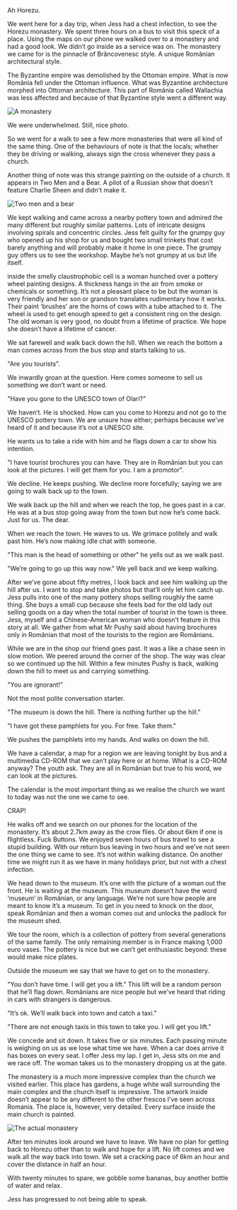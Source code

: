 Ah Horezu.

We went here for a day trip, when Jess had a chest infection, to see the Horezu monastery. We spent three hours on a bus to visit this speck of a place. Using the maps on our phone we walked over to a monastery and had a good look. We didn’t go inside as a service was on. The monastery we came for is the pinnacle of Brâncovenesc style. A unique Românian architectural style.

The Byzantine empire was demolished by the Ottoman empire. What is now România fell under the Ottoman influence. What was Byzantine architecture morphed into Ottoman architecture. This part of România called Wallachia was less affected and because of that Byzantine style went a different way.

![A monastery](https://s3.amazonaws.com/distributedlife.com/travel/images/DSCF8638.jpg)

We were underwhelmed. Still, nice photo.

So we went for a walk to see a few more monasteries that were all kind of the same thing. One of the behaviours of note is that the locals; whether they be driving or walking, always sign the cross whenever they pass a church.

Another thing of note was this strange painting on the outside of a church. It appears in Two Men and a Bear. A pilot of a Russian show that doesn’t feature Charlie Sheen and didn't make it.

![Two men and a bear](https://s3.amazonaws.com/distributedlife.com/travel/images/DSC_0386.jpg)

We kept walking and came across a nearby pottery town and admired the many different but roughly similar patterns. Lots of intricate designs involving spirals and concentric circles. Jess felt guilty for the grumpy guy who opened up his shop for us and bought two small trinkets that cost barely anything and will probably make it home in one piece. The grumpy guy offers us to see the workshop. Maybe he’s not grumpy at us but life itself.

inside the smelly claustrophobic cell is a woman hunched over a pottery wheel painting designs. A thickness hangs in the air from smoke or chemicals or something. It’s not a pleasant place to be but the woman is very friendly and her son or grandson translates rudimentary how it works. Their paint ‘brushes’ are the horns of cows with a tube attached to it. The wheel is used to get enough speed to get a consistent ring on the design. The old woman is very good, no doubt from a lifetime of practice. We hope she doesn’t have a lifetime of cancer.

We sat farewell and walk back down the hill. When we reach the bottom a man comes across from the bus stop and starts talking to us. 

"Are you tourists".

We inwardly groan at the question. Here comes someone to sell us something we don’t want or need.

"Have you gone to the UNESCO town of Olari?"

We haven’t. He is shocked. How can you come to Horezu and not go to the UNESCO pottery town. We are unsure how either; perhaps because we’ve heard of it and because it’s not a UNESCO site. 

He wants us to take a ride with him and he flags down a car to show his intention. 

"I have tourist brochures you can have. They are in Românian but you can look at the pictures. I will get them for you. I am a promotor". 

We decline. He keeps pushing. We decline more forcefully; saying we are going to walk back up to the town. 

We walk back up the hill and when we reach the top, he goes past in a car. He was at a bus stop going away from the town but now he’s come back. Just for us. The dear. 

When we reach the town. He waves to us. We grimace politely and walk past him. He’s now making idle chat with someone. 

"This man is the head of something or other" he yells out as we walk past. 

"We’re going to go up this way now." We yell back and we keep walking.

After we’ve gone about fifty metres, I look back and see him walking up the hill after us. I want to stop and take photos but that’ll only let him catch up. Jess pulls into one of the many pottery shops selling roughly the same thing. She buys a small cup because she feels bad for the old lady out selling goods on a day when the total number of tourist in the town is three. Jess, myself and a Chinese-American woman who doesn’t feature in this story at all. We gather from what Mr Pushy said about having brochures only in Românian that most of the tourists to the region are Românians.

While we are in the shop our friend goes past. It was a like a chase seen in slow motion. We peered around the corner of the shop. The way was clear so we continued up the hill. Within a few minutes Pushy is back, walking down the hill to meet us and carrying something.

"You are ignorant!"

Not the most polite conversation starter.

"The museum is down the hill. There is nothing further up the hill."

"I have got these pamphlets for you. For free. Take them." 

We pushes the pamphlets into my hands. And walks on down the hill.

We have a calendar, a map for a region we are leaving tonight by bus and a multimedia CD-ROM that we can’t play here or at home. What is a CD-ROM anyway? The youth ask. They are all in Românian but true to his word, we can look at the pictures.

The calendar is the most important thing as we realise the church we want to today was not the one we came to see.

CRAP!

He walks off and we search on our phones for the location of the monastery. It’s about 2.7km away as the crow flies. Or about 6km if one is flightless. Fuck Buttons. We enjoyed seven hours of bus travel to see a stupid building. With our return bus leaving in two hours and we’ve not seen the one thing we came to see. It’s not within walking distance. On another time we might run it as we have in many holidays prior, but not with a chest infection.

We head down to the museum. It’s one with the picture of a woman out the front. He is waiting at the museum. This museum doesn’t have the word ‘museum’ in Românian, or any language. We’re not sure how people are meant to know it’s a museum. To get in you need to knock on the door, speak Românian and then a woman comes out and unlocks the padlock for the museum shed.

We tour the room, which is a collection of pottery from several generations of the same family. The only remaining member is in France making 1,000 euro vases. The pottery is nice but we can’t get enthusiastic beyond: these would make nice plates.

Outside the museum we say that we have to get on to the monastery.

"You don’t have time. I will get you a lift." This lift will be a random person that he’ll flag down. Românians are nice people but we’ve heard that riding in cars with strangers is dangerous.

"It’s ok. We’ll walk back into town and catch a taxi."

"There are not enough taxis in this town to take you. I will get you lift."

We concede and sit down. It takes five or six minutes. Each passing minute is weighing on us as we lose what time we have. When a car does arrive it has boxes on every seat. I offer Jess my lap. I get in, Jess sits on me and we race off. The woman takes us to the monastery dropping us at the gate.

The monastery is a much more impressive complex than the church we visited earlier. This place has gardens, a huge white wall surrounding the main complex and the church itself is impressive. The artwork inside doesn’t appear to be any different to the other frescos I’ve seen across Romania. The place is, however, very detailed. Every surface inside the main church is painted.

![The actual monastery](https://s3.amazonaws.com/distributedlife.com/travel/images/DSC_0397.jpg)

After ten minutes look around we have to leave. We have no plan for getting back to Horezu other than to walk and hope for a lift. No lift comes and we walk all the way back into town. We set a cracking pace of 6km an hour and cover the distance in half an hour. 

With twenty minutes to spare, we gobble some bananas, buy another bottle of water and relax. 

Jess has progressed to not being able to speak.